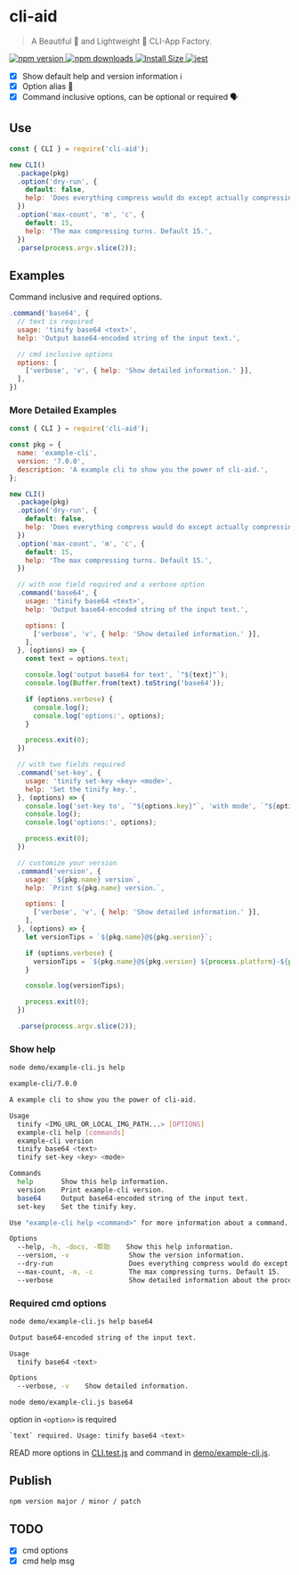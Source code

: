 # cli-aid

> A Beautiful 💅 and Lightweight 🚀 CLI-App Factory.

<p>
  <a href="https://www.npmjs.com/package/cli-aid">
    <img src="https://img.shields.io/npm/v/cli-aid.svg" alt="npm version" />
  </a>
  <a href="https://www.npmjs.com/package/cli-aid">
    <img src="https://img.shields.io/npm/dm/cli-aid.svg" alt="npm downloads" />
  </a>
  <a href="https://packagephobia.now.sh/result?p=cli-aid" rel="nofollow">
    <img src="https://packagephobia.now.sh/badge?p=cli-aid" alt="Install Size">
  </a>
  <a href="https://github.com/legend80s/cli-aid/blob/main/test/CLI.test.js">
    <img src="https://badgen.net/badge/passed/jest/green" alt="jest" />
  </a>
</p>

- [x] Show default help and version information ℹ️
- [x] Option alias 🚀
- [x] Command inclusive options, can be optional or required 🗣

## Use

```js
const { CLI } = require('cli-aid');

new CLI()
  .package(pkg)
  .option('dry-run', {
    default: false,
    help: 'Does everything compress would do except actually compressing. Reports the details of what would have been compressed.',
  })
  .option('max-count', 'm', 'c', {
    default: 15,
    help: 'The max compressing turns. Default 15.',
  })
  .parse(process.argv.slice(2));
```

## Examples

Command inclusive and required options.

```js
.command('base64', {
  // text is required
  usage: 'tinify base64 <text>',
  help: 'Output base64-encoded string of the input text.',

  // cmd inclusive options
  options: [
    ['verbose', 'v', { help: 'Show detailed information.' }],
  ],
})
```

### More Detailed Examples

```javascript
const { CLI } = require('cli-aid');

const pkg = {
  name: 'example-cli',
  version: '7.0.0',
  description: 'A example cli to show you the power of cli-aid.',
};

new CLI()
  .package(pkg)
  .option('dry-run', {
    default: false,
    help: 'Does everything compress would do except actually compressing. Reports the details of what would have been compressed.',
  })
  .option('max-count', 'm', 'c', {
    default: 15,
    help: 'The max compressing turns. Default 15.',
  })

  // with one field required and a verbose option
  .command('base64', {
    usage: 'tinify base64 <text>',
    help: 'Output base64-encoded string of the input text.',

    options: [
      ['verbose', 'v', { help: 'Show detailed information.' }],
    ],
  }, (options) => {
    const text = options.text;

    console.log('output base64 for text', `"${text}"`);
    console.log(Buffer.from(text).toString('base64'));

    if (options.verbose) {
      console.log();
      console.log('options:', options);
    }

    process.exit(0);
  })

  // with two fields required
  .command('set-key', {
    usage: 'tinify set-key <key> <mode>',
    help: 'Set the tinify key.',
  }, (options) => {
    console.log('set-key to', `"${options.key}"`, 'with mode', `"${options.mode}"`);
    console.log();
    console.log('options:', options);

    process.exit(0);
  })

  // customize your version
  .command('version', {
    usage: `${pkg.name} version`,
    help: `Print ${pkg.name} version.`,

    options: [
      ['verbose', 'v', { help: 'Show detailed information.' }],
    ],
  }, (options) => {
    let versionTips = `${pkg.name}@${pkg.version}`;

    if (options.verbose) {
      versionTips = `${pkg.name}@${pkg.version} ${process.platform}-${process.arch} node-${process.version}`
    }

    console.log(versionTips);

    process.exit(0);
  })

  .parse(process.argv.slice(2));
```

### Show help

```sh
node demo/example-cli.js help
```

```sh
example-cli/7.0.0

A example cli to show you the power of cli-aid.

Usage
  tinify <IMG_URL_OR_LOCAL_IMG_PATH...> [OPTIONS]
  example-cli help [commands]
  example-cli version
  tinify base64 <text>
  tinify set-key <key> <mode>

Commands
  help       Show this help information.
  version    Print example-cli version.
  base64     Output base64-encoded string of the input text.
  set-key    Set the tinify key.

Use "example-cli help <command>" for more information about a command.

Options
  --help, -h, -docs, -帮助    Show this help information.
  --version, -v               Show the version information.
  --dry-run                   Does everything compress would do except actually compressing. Reports the details of what would have been compressed.
  --max-count, -m, -c         The max compressing turns. Default 15.
  --verbose                   Show detailed information about the process of compressing.
```

### Required cmd options

```sh
node demo/example-cli.js help base64
```

```sh
Output base64-encoded string of the input text.

Usage
  tinify base64 <text>

Options
  --verbose, -v    Show detailed information.
```

```sh
node demo/example-cli.js base64
```

option in `<option>` is required

```sh
`text` required. Usage: tinify base64 <text>
```

READ more options in [CLI.test.js](https://github.com/legend80s/cli-aid/blob/main/test/CLI.test.js) and command in [demo/example-cli.js](https://github.com/legend80s/cli-aid/blob/main/demo/example-cli.js).

## Publish

```sh
npm version major / minor / patch
```

## TODO

- [x] cmd options
- [x] cmd help msg
